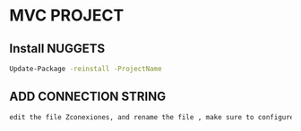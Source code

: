 # MVC PROJECT

## Install NUGGETS

```bash
Update-Package -reinstall -ProjectName 

```

## ADD CONNECTION STRING

```bash
edit the file Zconexiones, and rename the file , make sure to configure this in the general WEB.CONFIG
```
